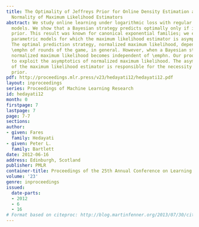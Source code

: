 ```yaml
---
title: The Optimality of Jeffreys Prior for Online Density Estimation and the Asymptotic
  Normality of Maximum Likelihood Estimators
abstract: We study online learning under logarithmic loss with regular parametric
  models. We show that a Bayesian strategy predicts optimally only if it uses Jeffreys
  prior. This result was known for canonical exponential families; we extend it to
  parametric models for which the maximum likelihood estimator is asymptotically normal.
  The optimal prediction strategy, normalized maximum likelihood, depends on the number
  \emphn of rounds of the game, in general. However, when a Bayesian strategy is optimal,
  normalized maximum likelihood becomes independent of \emphn. Our proof uses this
  to exploit the asymptotics of normalized maximum likelihood. The asymptotic normality
  of the maximum likelihood estimator is responsible for the necessity of Jeffreys
  prior.
pdf: http://proceedings.mlr.press/v23/hedayati12/hedayati12.pdf
layout: inproceedings
series: Proceedings of Machine Learning Research
id: hedayati12
month: 0
firstpage: 7
lastpage: 7
page: 7-7
sections: 
author:
- given: Fares
  family: Hedayati
- given: Peter L.
  family: Bartlett
date: 2012-06-16
address: Edinburgh, Scotland
publisher: PMLR
container-title: Proceedings of the 25th Annual Conference on Learning Theory
volume: '23'
genre: inproceedings
issued:
  date-parts:
  - 2012
  - 6
  - 16
# Format based on citeproc: http://blog.martinfenner.org/2013/07/30/citeproc-yaml-for-bibliographies/
---
```

